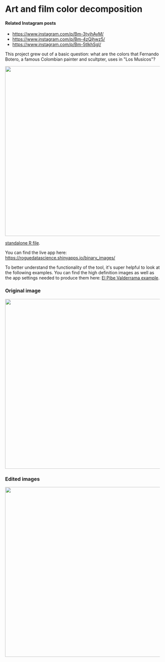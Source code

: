 # Art and film color decomposition

#### Related Instagram posts
* https://www.instagram.com/p/Bm-3tyjhAyM/
* https://www.instagram.com/p/Bm-4zQjhwz5/
* https://www.instagram.com/p/Bm-5tIkhSgI/

This project grew out of a basic question: what are the colors that Fernando Botero, a famous Colombian painter and scultpter, uses in "Los Musicos"?
<p align="center">
  <img src="pibe_example/pibe_original.jpg" width="550"/>
</p>

[standalone R file](binary_posters--shiny_app.R).

You can find the live app here: https://roguedatascience.shinyapps.io/binary_images/

To better understand the functionality of the tool, it's super helpful to look at the following examples. You can find the high definition images as well as the app settings needed to produce them here: [El Pibe Valderrama example](pibe_example).

### Original image 
<p align="center">
  <img src="pibe_example/pibe_original.jpg" width="550"/>
</p>

### Edited images
<p align="center">
  <img src="pibe_example/pibe1.png" width="550"/>

